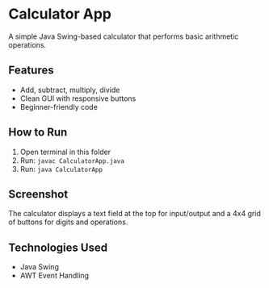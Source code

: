 # Calculator App
A simple Java Swing-based calculator that performs basic arithmetic operations.

## Features
- Add, subtract, multiply, divide
- Clean GUI with responsive buttons
- Beginner-friendly code

## How to Run
1. Open terminal in this folder
2. Run: `javac CalculatorApp.java`
3. Run: `java CalculatorApp`

## Screenshot
The calculator displays a text field at the top for input/output and a 4x4 grid of buttons for digits and operations.

## Technologies Used
- Java Swing
- AWT Event Handling

